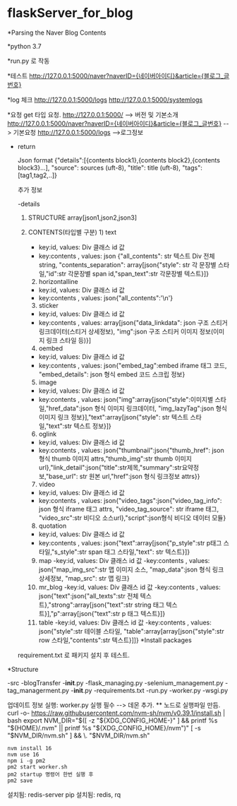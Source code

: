 # flaskServer_for_blog

*Parsing the Naver Blog Contents

*python 3.7

*run.py 로 작동

*테스트
  http://127.0.0.1:5000/naver?naverID={네이버아이디}&article={블로그_글번호}

*log 체크
  http://127.0.0.1:5000/logs
  http://127.0.0.1:5000/systemlogs

*요청
  get 타입 요청.
  http://127.0.0.1:5000/    --> 버전 및 기본소개
  http://127.0.0.1:5000/naver?naverID={네이버아이디}&article={블로그_글번호}  --> 기본요청
  http://127.0.0.1:5000/logs  -->로그정보
* return

  Json format
  {"details":[{contents block1},{contents block2},{contents block3}...],
  "source": sources (uft-8),
  "title": title (uft-8),
  "tags":[tag1,tag2,..]}
  
  추가 정보
  
 
  
  -details
    1. STRUCTURE
      array[json1,json2,json3]
    2. CONTENTS(타입별 구분)
      1) text
        - key:id, values: Div 클래스 id 값
        - key:contents , values: json {"all_contents": str  텍스트 Div 전체 string, "contents_separation": array[json{"style": str 각 문장별 스타일,"id":str 각문장별 span id,"span_text":str 각문장별 텍스트}]}
       2) horizontalline
        - key:id, values: Div 클래스 id 값
        - key:contents , values: json{"all_contents":'\n'}
        
       3) sticker
        - key:id, values: Div 클래스 id 값
        - key:contents , values: array[json{"data_linkdata": json 구조 스티거 링크데이터(스티거 상세정보), "img":json 구조 스티커 이미지 정보(이미지 링크 스타일 등)}]
        4) oembed
         - key:id, values: Div 클래스 id 값
         - key:contents , values: json{"embed_tag":embed iframe 태그 코드, "embed_details": json 형식 embed 코드 스크립 정보}
        5) image
         - key:id, values: Div 클래스 id 값
         - key:contents , values: json{"img":array[json{"style":이미지별 스타일,"href_data":json 형식 이미지 링크데이터, "img_lazyTag":json 형식 이미지 링크 정보}],"text":array[json{"style": str 텍스트 스타일,"text":str 텍스트 정보}]}
        6) oglink
         - key:id, values: Div 클래스 id 값
         - key:contents , values: json{"thumbnail":json{"thumb_href": json 형식 thumb 이미지 attrs,"thumb_img":str thumb 이미지 url},"link_detail":json{"title":str제목,"summary":str요약정보,"base_url": str 원본 url,"href":json 형식 링크정보 attrs}}
        7) video
         - key:id, values: Div 클래스 id 값
         - key:contents , values: json{"video_tags":json{"video_tag_info": json 형식 iframe 태그 attrs, "video_tag_source": str iframe 태그, "video_src":str 비디오 소스url},"script":json형식 비디오 데이터 모듈}
         8) quotation
         - key:id, values: Div 클래스 id 값
         - key:contents , values: json{"text":array[json{"p_style":str p태그 스타일,"s_style":str span 태그 스타일,"text": str 텍스트}]}
          9) map
          -key:id, values: Div 클래스 id 값
          -key:contents , values: json{"map_img_src":str 맵 이미지 소스, "map_data":json 형식 링크 상세정보, "map_src": str 맵 링크}
          10) mr_blog
           -key:id, values: Div 클래스 id 값
           -key:contents , values: json{"text":json{"all_texts":str 전체 텍스트},"strong":array[json{"text":str string 태그 텍스트}],"p":array[json{"text":str p 태그 텍스트}]}
          12) table
            -key:id, values: Div 클래스 id 값
            -key:contents , values: json{"style":str 테이블 스타일, "table":array[array[json{"style":str row 스타일,"contents":str 텍스트}]]}
*Install packages

  requirement.txt 로 패키지 설치 후 테스트.

*Structure

  -src
    -blogTransfer
      -__init__.py
      -flask_managing.py
      -selenium_management.py
      -tag_managerment.py
     -__init__.py
   -requirements.txt
   -run.py
   -worker.py
   -wsgi.py
   
 업데이트 정보
  실행: worker.py 실행 필수 --> 데몬 추가.
  ** 노드로 실행파일 만듬.
    curl -o- https://raw.githubusercontent.com/nvm-sh/nvm/v0.39.1/install.sh | bash
    export NVM_DIR="$([ -z "${XDG_CONFIG_HOME-}" ] && printf %s "${HOME}/.nvm" || printf %s "${XDG_CONFIG_HOME}/nvm")"
[ -s "$NVM_DIR/nvm.sh" ] && \. "$NVM_DIR/nvm.sh"
    
    
    nvm install 16
    nvm use 16
    npm i -g pm2
    pm2 start worker.sh
    pm2 startup 명령어 한번 실행 후
    pm2 save
    

  설치됨: redis-server
  pip 설치됨: redis, rq
  
